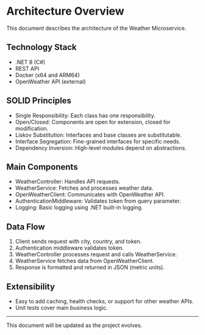 # Architecture Overview

This document describes the architecture of the Weather Microservice.

## Technology Stack
- .NET 8 (C#)
- REST API
- Docker (x64 and ARM64)
- OpenWeather API (external)

## SOLID Principles
- Single Responsibility: Each class has one responsibility.
- Open/Closed: Components are open for extension, closed for modification.
- Liskov Substitution: Interfaces and base classes are substitutable.
- Interface Segregation: Fine-grained interfaces for specific needs.
- Dependency Inversion: High-level modules depend on abstractions.

## Main Components
- WeatherController: Handles API requests.
- WeatherService: Fetches and processes weather data.
- OpenWeatherClient: Communicates with OpenWeather API.
- AuthenticationMiddleware: Validates token from query parameter.
- Logging: Basic logging using .NET built-in logging.

## Data Flow
1. Client sends request with city, country, and token.
2. Authentication middleware validates token.
3. WeatherController processes request and calls WeatherService.
4. WeatherService fetches data from OpenWeatherClient.
5. Response is formatted and returned in JSON (metric units).

## Extensibility
- Easy to add caching, health checks, or support for other weather APIs.
- Unit tests cover main business logic.

---
This document will be updated as the project evolves.
